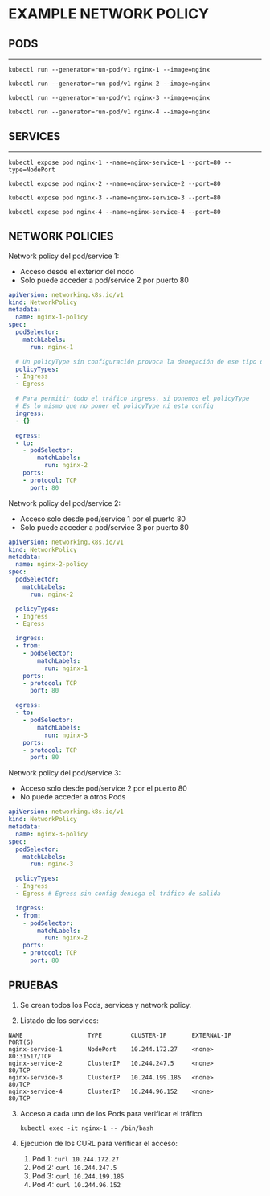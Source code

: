 # EXAMPLE NETWORK POLICY

## **PODS**
---

`kubectl run --generator=run-pod/v1 nginx-1 --image=nginx`

`kubectl run --generator=run-pod/v1 nginx-2 --image=nginx`

`kubectl run --generator=run-pod/v1 nginx-3 --image=nginx`

`kubectl run --generator=run-pod/v1 nginx-4 --image=nginx`

## **SERVICES**
---

`kubectl expose pod nginx-1 --name=nginx-service-1 --port=80 --type=NodePort`

`kubectl expose pod nginx-2 --name=nginx-service-2 --port=80`

`kubectl expose pod nginx-3 --name=nginx-service-3 --port=80`

`kubectl expose pod nginx-4 --name=nginx-service-4 --port=80`

## **NETWORK POLICIES**

Network policy del pod/service 1:
* Acceso desde el exterior del nodo
* Solo puede acceder a pod/service 2 por puerto 80

```yaml
apiVersion: networking.k8s.io/v1
kind: NetworkPolicy
metadata:
  name: nginx-1-policy
spec:
  podSelector:
    matchLabels:
      run: nginx-1

  # Un policyType sin configuración provoca la denegación de ese tipo de tráfico
  policyTypes:
  - Ingress
  - Egress

  # Para permitir todo el tráfico ingress, si ponemos el policyType
  # Es lo mismo que no poner el policyType ni esta config
  ingress: 
  - {}

  egress:
  - to:
    - podSelector:
        matchLabels:
          run: nginx-2
    ports:
    - protocol: TCP
      port: 80
```

Network policy del pod/service 2:
* Acceso solo desde pod/service 1 por el puerto 80
* Solo puede acceder a pod/service 3 por puerto 80

```yaml
apiVersion: networking.k8s.io/v1
kind: NetworkPolicy
metadata:
  name: nginx-2-policy
spec:
  podSelector:
    matchLabels:
      run: nginx-2

  policyTypes:
  - Ingress
  - Egress

  ingress:
  - from:
    - podSelector:
        matchLabels:
          run: nginx-1
    ports:
    - protocol: TCP
      port: 80

  egress:
  - to:
    - podSelector:
        matchLabels:
          run: nginx-3
    ports:
    - protocol: TCP
      port: 80
```

Network policy del pod/service 3:
* Acceso solo desde pod/service 2 por el puerto 80
* No puede acceder a otros Pods

```yaml
apiVersion: networking.k8s.io/v1
kind: NetworkPolicy
metadata:
  name: nginx-3-policy
spec:
  podSelector:
    matchLabels:
      run: nginx-3

  policyTypes:
  - Ingress
  - Egress # Egress sin config deniega el tráfico de salida

  ingress:
  - from:
    - podSelector:
        matchLabels:
          run: nginx-2
    ports:
    - protocol: TCP
      port: 80
```

## **PRUEBAS**

1. Se crean todos los Pods, services y network policy.

2. Listado de los services:
```
NAME                  TYPE        CLUSTER-IP       EXTERNAL-IP   PORT(S)
nginx-service-1       NodePort    10.244.172.27    <none>        80:31517/TCP
nginx-service-2       ClusterIP   10.244.247.5     <none>        80/TCP
nginx-service-3       ClusterIP   10.244.199.185   <none>        80/TCP
nginx-service-4       ClusterIP   10.244.96.152    <none>        80/TCP
```

3. Acceso a cada uno de los Pods para verificar el tráfico
   
   `kubectl exec -it nginx-1 -- /bin/bash`

4. Ejecución de los CURL para verificar el acceso:
   1. Pod 1: `curl 10.244.172.27`
   2. Pod 2: `curl 10.244.247.5`
   3. Pod 3: `curl 10.244.199.185`
   4. Pod 4: `curl 10.244.96.152`

   